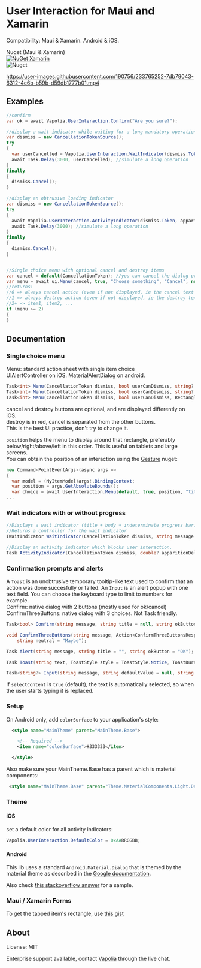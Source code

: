 # User Interaction for Maui and Xamarin

Compatibility: Maui & Xamarin. Android & iOS. 

Nuget (Maui & Xamarin)  
[![NuGet Xamarin](https://img.shields.io/nuget/vpre/Vapolia.UserInteraction.svg?style=for-the-badge)](https://www.nuget.org/packages/Vapolia.UserInteraction/)  
![Nuget](https://img.shields.io/nuget/dt/Vapolia.UserInteraction)


https://user-images.githubusercontent.com/190756/233765252-7db79043-6312-4c6b-b59b-d59db1777b01.mp4


## Examples
```csharp
//confirm
var ok = await Vapolia.UserInteraction.Confirm("Are you sure?");

//display a wait indicator while waiting for a long mandatory operation to complete
var dismiss = new CancellationTokenSource();
try 
{
  var userCancelled = Vapolia.UserInteraction.WaitIndicator(dismiss.Token, "Please wait", "Loggin in");
  await Task.Delay(3000, userCancelled); //simulate a long operation
} 
finally 
{
  dismiss.Cancel();
}

//display an obtrusive loading indicator
var dismiss = new CancellationTokenSource();
try 
{
  await Vapolia.UserInteraction.ActivityIndicator(dismiss.Token, apparitionDelay: 0.5, argbColor: (uint)0xFFFFFF);
  await Task.Delay(3000); //simulate a long operation
} 
finally 
{
  dismiss.Cancel();
}


//Single choice menu with optional cancel and destroy items
var cancel = default(CancellationToken); //you can cancel the dialog programatically.
var menu = await ui.Menu(cancel, true, "Choose something", "Cancel", null, "item1", "item2", ...); //You can add as many items as your want
//returns:
//0 => always cancel action (even if not displayed, ie the cancel text is null)
//1 => always destroy action (even if not displayed, ie the destroy text is null)
//2+ => item1, item2, ...
if (menu >= 2)
{
}
```

## Documentation

### Single choice menu
Menu: standard action sheet with single item choice  
UIAlertController on iOS. MaterialAlertDialog on android.


```csharp
Task<int> Menu(CancellationToken dismiss, bool userCanDismiss, string? title, string description, int defaultActionIndex, string cancelButton, string destroyButton, params string[] otherButtons);
Task<int> Menu(CancellationToken dismiss, bool userCanDismiss, string? title, string cancelButton, string? destroyButton, params string[] otherButtons);
Task<int> Menu(CancellationToken dismiss, bool userCanDismiss, RectangleF? position, string? title, string description, int defaultActionIndex, string cancelButton, string destroyButton, params string[] otherButtons);
```
cancel and destroy buttons are optional, and are displayed differently on iOS.  
destroy is in red, cancel is separated from the other buttons.  
This is the best UI practice, don't try to change it.

`position` helps the menu to display around that rectangle, preferably below/right/above/left in this order. This is useful on tablets and large screens.  
You can obtain the position of an interaction using the [Gesture](https://github.com/softlion/XamarinFormsGesture) nuget:

```csharp
new Command<PointEventArgs>(async args =>
{
  var model = (MyItemModel)args!.BindingContext;
  var position = args.GetAbsoluteBounds();
  var choice = await UserInteraction.Menu(default, true, position, "title", cancelButton: "cancel", otherButtons: [ "New", "Open" ]);
...
```

### Wait indicators with or without progress
```csharp
//Displays a wait indicator (title + body + indeterminate progress bar)
//Returns a controller for the wait indicator
IWaitIndicator WaitIndicator(CancellationToken dismiss, string message = null, string title=null, int? displayAfterSeconds = null, bool userCanDismiss = true);

//Display an activity indicator which blocks user interaction.
Task ActivityIndicator(CancellationToken dismiss, double? apparitionDelay = null, uint? argbColor = null);
```

### Confirmation prompts and alerts

A `Toast` is an unobtrusive temporary tooltip-like text used to confirm that an action was done succesfully or failed.
An `Input` is an alert popup with one text field. You can choose the keyboard type to limit to numbers for example.  
Confirm: native dialog with 2 buttons (mostly used for ok/cancel)  
ConfirmThreeButtons: native dialog with 3 choices. Not Task friendly.

```csharp
Task<bool> Confirm(string message, string title = null, string okButton = "OK", string cancelButton = "Cancel", CancellationToken? dismiss = null);

void ConfirmThreeButtons(string message, Action<ConfirmThreeButtonsResponse> answer, string title = null, string positive = "Yes", string negative = "No",
    string neutral = "Maybe");

Task Alert(string message, string title = "", string okButton = "OK");

Task Toast(string text, ToastStyle style = ToastStyle.Notice, ToastDuration duration = ToastDuration.Normal, ToastPosition position = ToastPosition.Bottom, int positionOffset = 20, CancellationToken? dismiss = null);

Task<string?> Input(string message, string defaultValue = null, string placeholder = null, string title = null, string okButton = "OK", string cancelButton = "Cancel", FieldType fieldType = FieldType.Default, int maxLength = 0, bool selectContent = true);
```

If `selectContent` is `true` (default), the text is automatically selected, so when the user starts typing it is replaced.

### Setup

On Android only, add `colorSurface` to your application's style:

```xml
  <style name="MainTheme" parent="MainTheme.Base">

    <!-- Required -->
    <item name="colorSurface">#333333</item>

  </style>
```

Also make sure your MainTheme.Base has a parent which is material components:
```xml
 <style name="MainTheme.Base" parent="Theme.MaterialComponents.Light.DarkActionBar">
```

### Theme

#### iOS
set a default color for all activity indicators:

```csharp
Vapolia.UserInteraction.DefaultColor = 0xAARRGGBB;
```

#### Android
This lib uses a standard `Android.Material.Dialog` that is themed by the material theme as described in the [Google documentation](https://material.io/components/dialogs/android#theming-dialogs). 

Also check [this stackoverflow answer](https://stackoverflow.com/questions/52829954/materialcomponents-theme-alert-dialog-buttons/59110804#59110804) for a sample.

### Maui / Xamarin Forms

To get the tapped item's rectangle, use [this gist](https://gist.github.com/softlion/5a845180c51b90c8624187273cef9193)

## About

License: MIT

Enterprise support available, contact [Vapolia](https://vapolia.eu) through the live chat.

